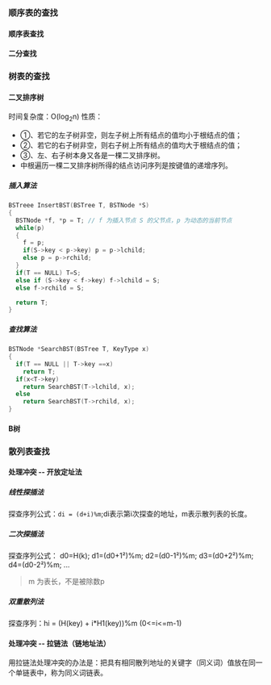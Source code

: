 ### 顺序表的查找
#### 顺序表查找
#### 二分查找


### 树表的查找
#### 二叉排序树
时间复杂度：O(log<sub>2</sub>n)
性质：
* ①、若它的左子树非空，则左子树上所有结点的值均小于根结点的值；
* ②、若它的右子树非空，则右子树上所有结点的值均大于根结点的值；
* ③、左、右子树本身又各是一棵二叉排序树。
* 中根遍历一棵二叉排序树所得的结点访问序列是按键值的递增序列。
##### 插入算法
```cpp
BSTreee InsertBST(BSTree T, BSTNode *S)
{
  BSTNode *f, *p = T; // f 为插入节点 S 的父节点，p 为动态的当前节点
  while(p)
  {
    f = p;
    if(S->key < p->key) p = p->lchild;
    else p = p->rchild;
  }
  if(T == NULL) T=S;
  else if (S->key < f->key) f->lchild = S;
  else f->rchild = S;

  return T;
}
```
##### 查找算法
```cpp
BSTNode *SearchBST(BSTree T, KeyType x)
{
  if(T == NULL || T->key ==x)
    return T;
  if(x<T->key)
    return SearchBST(T->lchild, x);
  else
    return SearchBST(T->rchild, x);
}
```

#### B树

### 散列表查找

#### 处理冲突 -- 开放定址法
##### 线性探插法
探查序列公式：`di = (d+i)%m`;di表示第i次探查的地址，m表示散列表的长度。
##### 二次探插法
探查序列公式：
d0=H(k);
d1=(d0+1²)%m;
d2=(d0-1²)%m;
d3=(d0+2²)%m;
d4=(d0-2²)%m;
...

> m 为表长，不是被除数p
##### 双重散列法
探查序列：hi = (H(key) + i*H1(key))%m (0<=i<=m-1)

#### 处理冲突 -- 拉链法（链地址法）
用拉链法处理冲突的办法是：把具有相同散列地址的关键字（同义词）值放在同一个单链表中，称为同义词链表。